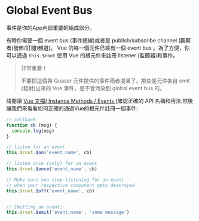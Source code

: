 # Global Event Bus
事件是你的App內部重要的組成部分。

有時你需要一個 event bus (事件總線)或者是 publish/subscribe channel (觀察者(發佈/訂閱)頻道)。 Vue 的每一個元件已經有一個 event bus 。為了方便，你可以通過 `this.$root` 使用 Vue 的根元件來註冊 listener (監聽器)和事件。

> 非常重要！
>
> 不要把這個與 Quasar 元件提供的事件兩者混淆了。那些是元件各自 emit (發射)出來的 Vue 事件，是不會污染到 global event bus 的。

請閱讀 [Vue 文檔( Instance Methods / Events )](https://vuejs.org/v2/api/#Instance-Methods-Events)確認正確的 API 名稱和用法.然後讓我們來看看如何正確的通過Vue的根元件註冊一個事件:

```js
// callback
function cb (msg) {
  console.log(msg)
}

// listen for an event
this.$root.$on('event_name', cb)

// listen once (only) for an event
this.$root.$once('event_name', cb)

// Make sure you stop listening for an event
// when your respective component gets destroyed
this.$root.$off('event_name', cb)


// Emitting an event:
this.$root.$emit('event_name', 'some message')
```

